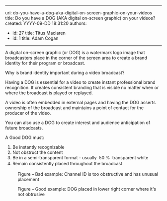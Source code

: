 

---
uri: do-you-have-a-dog-aka-digital-on-screen-graphic-on-your-videos
title: Do you have a DOG (AKA digital on-screen graphic) on your videos?
created: YYYY-09-DD 18:31:20
authors:
  - id: 27
    title: Titus Maclaren
  - id: 1
    title: Adam Cogan
---




<span class='intro'> <p>​A digital on-screen graphic (or DOG) is a watermark logo image that broadcasters place in the corner of the screen area to create a brand identity for their program or broadcast.</p><p>Why is brand identity important during a video broadcast? ​</p> </span>

<p>Having a DOG is essential for a video to create instant professional brand recognition. It creates consistent branding that is visible no matter when or where the broadcast is played or replayed.&#160;</p><p>A video is often embedded in external pages and having the DOG asserts ownership of the broadcast and maintains a point of contact for the producer of the video.&#160;</p><p>You can also use a DOG to create interest and audience anticipation of future broadcasts.&#160;</p><p>A Good DOG must&#58;​</p>
<ol>
   <li>​Be instantly recognizable</li><li>Not obstruct the content</li><li>Be in a semi-transparent format - usually &#160;50 %&#160; transparent white &#160;&#160;</li><li>Remain consistently placed throughout the broa<span style="line-height&#58;1.6;">dcast</span></li></ol><dl class="badImage"><dt><img src="/PublishingImages/dog-bad.jpg" alt="" /></dt><dd>Figure – Bad example&#58; Channel ID is too obstructive and has unusual placement</dd></dl><dl class="goodImage"><dt><img src="/PublishingImages/dog-good.jpg" alt="" /></dt><dd>Figure – Good example&#58; DOG placed in lower right corner where it's not obtrusive</dd></dl>


